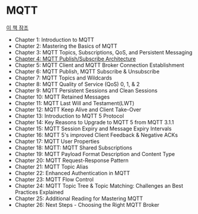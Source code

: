 # MQTT

[이 책 잠조](https://www.hivemq.com/resources/download-mqtt-ebook/)

- Chapter 1: Introduction to MQTT
- Chapter 2: Mastering the Basics of MQTT
- Chapter 3: MQTT Topics, Subscriptions, QoS, and Persistent Messaging
- [Chapter 4: MQTT Publish/Subscribe Architecture](./pub-sub.md)
- Chapter 5: MQTT Client and MQTT Broker Connection Establishment
- Chapter 6: MQTT Publish, MQTT Subscribe & Unsubscribe
- Chapter 7: MQTT Topics and Wildcards
- Chapter 8: MQTT Quality of Service (QoS) 0, 1, & 2
- Chapter 9: MQTT Persistent Sessions and Clean Sessions
- Chapter 10: MQTT Retained Messages
- Chapter 11: MQTT Last Will and Testament(LWT)
- Chapter 12: MQTT Keep Alive and Client Take-Over
- Chapter 13: Introduction to MQTT 5 Protocol
- Chapter 14: Key Reasons to Upgrade to MQTT 5 from MQTT 3.1.1
- Chapter 15: MQTT Session Expiry and Message Expiry Intervals
- Chapter 16: MQTT 5's improved Client Feedback & Negative ACKs
- Chapter 17: MQTT User Properties
- Chapter 18: MQTT: MQTT Shared Subscriptions
- Chapter 19: MQTT Payload Format Description and Content Type
- Chapter 20: MQTT Request-Response Pattern
- Chapter 21: MQTT Topic Alias
- Chapter 22: Enhanced Authentication in MQTT
- Chapter 23: MQTT Flow Control
- Chapter 24: MQTT Topic Tree & Topic Matching: Challenges an Best Practices Explained
- Chapter 25: Additional Reading for Mastering MQTT
- Chapter 26: Next Steps - Choosing the Right MQTT Broker
